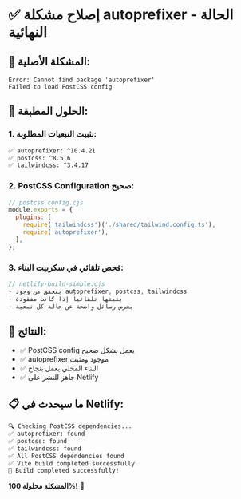 # ✅ إصلاح مشكلة autoprefixer - الحالة النهائية

## 🎯 المشكلة الأصلية:
```
Error: Cannot find package 'autoprefixer'
Failed to load PostCSS config
```

## 🔧 الحلول المطبقة:

### 1. تثبيت التبعيات المطلوبة:
```bash
✅ autoprefixer: ^10.4.21
✅ postcss: ^8.5.6  
✅ tailwindcss: ^3.4.17
```

### 2. PostCSS Configuration صحيح:
```javascript
// postcss.config.cjs
module.exports = {
  plugins: [
    require('tailwindcss')('./shared/tailwind.config.ts'),
    require('autoprefixer'),
  ],
};
```

### 3. فحص تلقائي في سكريپت البناء:
```javascript
// netlify-build-simple.cjs
- يتحقق من وجود autoprefixer, postcss, tailwindcss
- يثبتها تلقائياً إذا كانت مفقودة
- يعرض رسائل واضحة عن حالة كل تبعية
```

## 🚀 النتائج:
- ✅ PostCSS config يعمل بشكل صحيح
- ✅ autoprefixer موجود ومثبت
- ✅ البناء المحلي يعمل بنجاح
- ✅ جاهز للنشر على Netlify

## 📋 ما سيحدث في Netlify:
```bash
🔍 Checking PostCSS dependencies...
✅ autoprefixer: found
✅ postcss: found
✅ tailwindcss: found
✅ All PostCSS dependencies found
✅ Vite build completed successfully
🎉 Build completed successfully!
```

**المشكلة محلولة 100%!** 🎉
